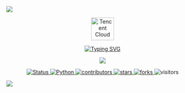 <!-- Header Image -->
![](./src/header_.png)

<!-- Centered Content: Tencent Logo + Typing SVG + Visitor Counter -->
<div align="center">

  <!-- Tencent Cloud Logo (High-Res PNG) -->
  <a href="https://cloud.tencent.com/">
    <img src="https://cf-assets.www.cloudflare.com/slt3lc6tev37/6XttahJU8cwhyUlGFJpnbH/7cec0406092bcd138cbf8cb78dca8364/tencent_cloud_logo_high_res.png" 
         alt="Tencent Cloud" 
         height="60">
  </a>

  <!-- Typing SVG (No Extra Spaces) -->
  [![Typing SVG](https://readme-typing-svg.demolab.com?color=36BCF7&center=true&vCenter=true&width=600&lines=Hi+there+👋,+I+am+noname404-code3;Welcome+to+My+Profile!;Over+3+years+of+programming+experience;Always+fucking+old+memos;Error+learning+shitz;Tencent+community+member)](https://git.io/typing-svg)

  <!-- Visitor Counter (Valid Color) -->
  ![](https://komarev.com/ghpvc/?username=noname404-code3&label=👁️+Views&color=8a2be2&style=plastic)

</div>

<!-- Badges -->
<p align="center">
  <a href="https://github.com/noname404-code3/noname404-code3">
    <img src="https://img.shields.io/badge/status-updating-brightgreen.svg" alt="Status">
  </a>
  <a href="https://github.com/python/cpython">
    <img src="https://img.shields.io/badge/Python-3.12-FF1493.svg" alt="Python">
  </a>
  <a href="https://github.com/noname404-code3/noname404-code3/graphs/contributors">
    <img src="https://img.shields.io/github/contributors/noname404-code3/noname404-code3?color=blue" alt="contributors">
  </a>
  <a href="https://github.com/noname404-code3/noname404-code3/stargazers">
    <img src="https://img.shields.io/github/stars/noname404-code3/noname404-code3.svg?logo=github" alt="stars">
  </a>
  <a href="https://github.com/noname404-code3/noname404-code3/network/members">
    <img src="https://img.shields.io/github/forks/noname404-code3/noname404-code3.svg?color=blue&logo=github" alt="forks">
  </a>
  <img src="https://visitor-badge.laobi.icu/badge?page_id=noname404-code3.noname404-code3" alt="visitors">
</p>

<!-- Bottom Decoration -->
![](assets/Bottom_up.svg)

